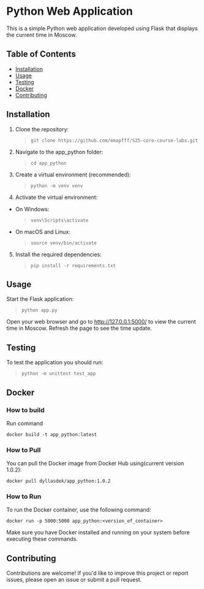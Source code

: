 # Python Web Application

This is a simple Python web application developed using Flask that displays the current time in Moscow.

## Table of Contents

- [Installation](#installation)
- [Usage](#usage)
- [Testing](#testing)
- [Docker](#docker)
- [Contributing](#contributing)

## Installation

1. Clone the repository:

   > `git clone https://github.com/emapfff/S25-core-course-labs.git`

2. Navigate to the app_python folder:

   > `cd app_python`

3. Create a virtual environment (recommended):

   > `python -m venv venv`

4. Activate the virtual environment:

- On Windows:
  > `venv\Scripts\activate`
- On macOS and Linux:
  > `source venv/bin/activate`

5. Install the required dependencies:
   > `pip install -r requirements.txt`

## Usage

Start the Flask application:

> `python app.py`

Open your web browser and go to http://127.0.0.1:5000/ to view the current time in Moscow. Refresh the page to see the time update.

## Testing

To test the application you should run:

> `python -m unittest test_app`

## Docker

### How to build

Run command

```
docker build -t app_python:latest
```

### How to Pull

You can pull the Docker image from Docker Hub using(current version 1.0.2):

```
docker pull dyllasdek/app_python:1.0.2
```

### How to Run

To run the Docker container, use the following command:

```
docker run -p 5000:5000 app_python:<version_of_container>
```

Make sure you have Docker installed and running on your system before executing these commands.

## Contributing

Contributions are welcome! If you'd like to improve this project or report issues, please open an issue or submit a pull request.
